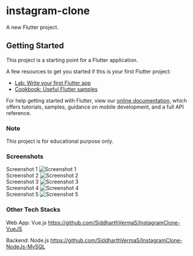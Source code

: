 # instagram-clone

A new Flutter project.

## Getting Started

This project is a starting point for a Flutter application.

A few resources to get you started if this is your first Flutter project:

- [Lab: Write your first Flutter app](https://flutter.dev/docs/get-started/codelab)
- [Cookbook: Useful Flutter samples](https://flutter.dev/docs/cookbook)

For help getting started with Flutter, view our
[online documentation](https://flutter.dev/docs), which offers tutorials,
samples, guidance on mobile development, and a full API reference.

### Note
This project is for educational purpose only.

### Screenshots
Screenshot 1
![Screenshot 1](./screenshots/Screenshot1.jpg)
<br/>
Screenshot 2
![Screenshot 2](./screenshots/Screenshot2.jpg)
<br/>
Screenshot 3
![Screenshot 3](./screenshots/Screenshot3.jpg)
<br/>
Screenshot 4
![Screenshot 4](./screenshots/Screenshot4.jpg)
<br/>
Screenshot 5
![Screenshot 5](./screenshots/Screenshot5.jpg)

### Other Tech Stacks
Web App: Vue.js
https://github.com/SiddharthVermaS/InstagramClone-VueJS

Backend: Node.js
https://github.com/SiddharthVermaS/InstagramClone-NodeJs-MySQL